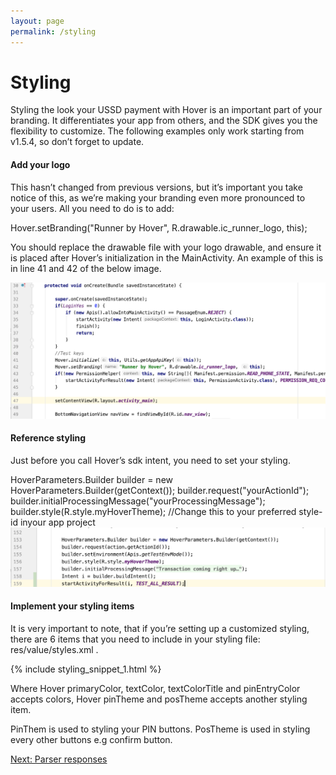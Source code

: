 ```yaml
---
layout: page
permalink: /styling
---
```


# Styling

Styling the look your USSD payment with Hover is an important part of your branding. It differentiates your app from others, and the SDK gives you the flexibility to customize. The following examples only work starting from v1.5.4, so don’t forget to update.

#### Add your logo

This hasn’t changed from previous versions, but it’s important you take notice of this, as we’re making your branding even more pronounced to your users. All you need to do is to add:

<div class="call-out call-out-info">
Hover.setBranding("Runner by Hover", R.drawable.ic_runner_logo, this); 
</div>

You should replace the drawable file with your logo drawable, and ensure it is placed after Hover’s initialization in the MainActivity. An example of this is in line 41 and 42 of the below image.

 <div><img src="/assets/images/styling1.png"></div>
 
 
 
 
 #### Reference styling

 Just before you call Hover’s sdk intent, you need to set your styling.

<div class="call-out call-out-info">
 HoverParameters.Builder builder = new HoverParameters.Builder(getContext());
 builder.request("yourActionId");
 builder.initialProcessingMessage("yourProcessingMessage");
 builder.style(R.style.myHoverTheme); //Change this to your preferred style-id inyour app project
 </div>
 
  <div><img src="/assets/images/styling2.png"> </div>
 
 
 
 
 #### Implement your styling items
 
 It is very important to note, that if you’re setting up a customized styling, there are 6 items that you need to include in your styling file: res/value/styles.xml .
 
 
 

{% include styling_snippet_1.html %}

Where Hover primaryColor, textColor, textColorTitle and pinEntryColor accepts colors, Hover pinTheme and posTheme accepts another styling item.

PinThem is used to styling your PIN buttons.
PosTheme is used in styling every other buttons e.g confirm button.



[Next: Parser responses](/parsing)
